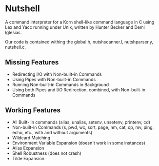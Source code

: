 # Nutshell
A command interpreter for a Korn shell-like command language in C using Lex and Yacc running under Unix, written by Hunter Becker and Demi Iglesias.

Our code is contained withing the global.h, nutshscanner.l, nutshparser.y, nutshell.c.

## Missing Features
* Redirecting I/O with Non-built-in Commands
* Using Pipes with Non-built-in Commands
* Running Non-built-in Commands in Background
* Using both Pipes and I/O Redirection, combined, with Non-built-in Commands

## Working Features
* All Built- in commands (alias, unalias, setenv, unsetenv, printenv, cd)
* Non-built-in Commands  (s, pwd, wc, sort, page, nm, cat, cp, mv, ping, echo, etc., with and without arguments)
* Wildcard Matching
* Environment Variable Expansion (doesn't work in some instances)
* Alias Expansion
* Shell Robustness (does not crash)
* Tilde Expansion





